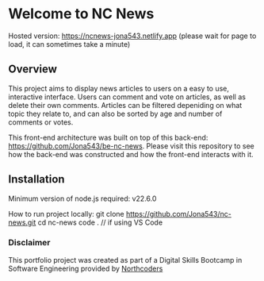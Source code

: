 # Welcome to NC News

Hosted version: https://ncnews-jona543.netlify.app (please wait for page to load, it can sometimes take a minute)

## Overview

This project aims to display news articles to users on a easy to use, interactive interface. Users can comment and vote on articles, as well as delete their own comments. Articles can be filtered depeniding on what topic they relate to, and can also be sorted by age and number of comments or votes.

This front-end architecture was built on top of this back-end: https://github.com/Jona543/be-nc-news. Please visit this repository to see how the back-end was constructed and how the front-end interacts with it.

## Installation

Minimum version of node.js required: v22.6.0

How to run project locally:
git clone https://github.com/Jona543/nc-news.git
cd nc-news
code . // if using VS Code

### Disclaimer

This portfolio project was created as part of a Digital Skills Bootcamp in Software Engineering provided by [Northcoders](https://northcoders.com/)
